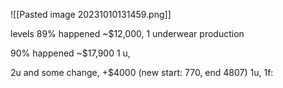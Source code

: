 
![[Pasted image 20231010131459.png]]


levels
89% happened ~$12,000, 1 underwear production

90% happened ~$17,900 1 u,

2u and some change, +$4000 (new start: 770, end 4807)
1u, 1f: 